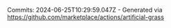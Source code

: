 Commits: 2024-06-25T10:29:59.047Z - Generated via https://github.com/marketplace/actions/artificial-grass
<br>
